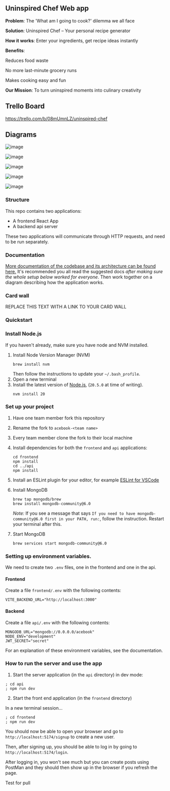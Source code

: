 ## Uninspired Chef Web app

**Problem**: The 'What am I going to cook?' dilemma we all face

**Solution**: Uninspired Chef – Your personal recipe generator

**How it works**: Enter your ingredients, get recipe ideas instantly

**Benefits**: 

Reduces food waste

No more last-minute grocery runs

Makes cooking easy and fun

**Our Mission**: To turn uninspired moments into culinary creativity


## Trello Board
https://trello.com/b/08mUmnLZ/uninspired-chef

## Diagrams
![image](https://github.com/user-attachments/assets/506d7886-5ead-49e9-9bcb-b87adac161cb)

![image](https://github.com/user-attachments/assets/6afad3ae-1f4b-4b3c-9aaf-2805496be467)

![image](https://github.com/user-attachments/assets/27687b0f-96c4-47d7-b2ec-4a173a08e145)

![image](https://github.com/user-attachments/assets/062f1cc3-a211-43e1-85e6-9c235cb52238)

![image](https://github.com/user-attachments/assets/ebd9fce6-c887-42f9-8588-54dc5acf05e3)








### Structure

This repo contains two applications:

- A frontend React App
- A backend api server

These two applications will communicate through HTTP requests, and need to be
run separately.

### Documentation

[More documentation of the codebase and its architecture can be found here.](./DOCUMENTATION.md)
It's recommended you all read the suggested docs _after making sure the whole
setup below worked for everyone_. Then work together on a diagram describing how
the application works.

### Card wall

REPLACE THIS TEXT WITH A LINK TO YOUR CARD WALL

### Quickstart

### Install Node.js

If you haven't already, make sure you have node and NVM installed.

1. Install Node Version Manager (NVM)
   ```
   brew install nvm
   ```
   Then follow the instructions to update your `~/.bash_profile`.
2. Open a new terminal
3. Install the latest version of [Node.js](https://nodejs.org/en/), (`20.5.0` at
   time of writing).
   ```
   nvm install 20
   ```

### Set up your project

1. Have one team member fork this repository
2. Rename the fork to `acebook-<team name>`
3. Every team member clone the fork to their local machine
4. Install dependencies for both the `frontend` and `api` applications:
   ```
   cd frontend
   npm install
   cd ../api
   npm install
   ```
5. Install an ESLint plugin for your editor, for example
   [ESLint for VSCode](https://marketplace.visualstudio.com/items?itemName=dbaeumer.vscode-eslint)
6. Install MongoDB
   ```
   brew tap mongodb/brew
   brew install mongodb-community@6.0
   ```
   _Note:_ If you see a message that says
   `If you need to have mongodb-community@6.0 first in your PATH, run:`, follow
   the instruction. Restart your terminal after this.
7. Start MongoDB

   ```
   brew services start mongodb-community@6.0
   ```

### Setting up environment variables.

We need to create two `.env` files, one in the frontend and one in the api.

#### Frontend

Create a file `frontend/.env` with the following contents:

```
VITE_BACKEND_URL="http://localhost:3000"
```

#### Backend

Create a file `api/.env` with the following contents:

```
MONGODB_URL="mongodb://0.0.0.0/acebook"
NODE_ENV="development"
JWT_SECRET="secret"
```

For an explanation of these environment variables, see the documentation.

### How to run the server and use the app

1. Start the server application (in the `api` directory) in dev mode:

```
; cd api
; npm run dev
```

2. Start the front end application (in the `frontend` directory)

In a new terminal session...

```
; cd frontend
; npm run dev
```

You should now be able to open your browser and go to
`http://localhost:5174/signup` to create a new user.

Then, after signing up, you should be able to log in by going to
`http://localhost:5174/login`.

After logging in, you won't see much but you can create posts using PostMan and
they should then show up in the browser if you refresh the page.



Test for pull

